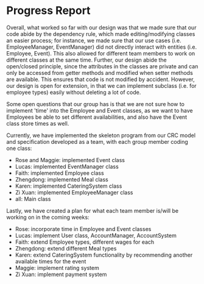 # Progress Report

Overall, what worked so far with our design was that we made sure that our code abide by the dependency rule, 
which made editing/modifying classes an easier process; for instance, we made sure that our use cases
(i.e. EmployeeManager, EventManager) did not directly interact with entities (i.e. Employee, Event). This also allowed 
for different team members to work on different classes at the same time. Further, our design abide the open/closed 
principle, since the attributes in the classes are private and can only be accessed from getter 
methods and modified when setter methods are available. This ensures that code is not modified by accident. However, our
design is open for extension, in that we can implement subclass (i.e. for employee types) easily without deleting a lot
of code. 


Some open questions that our group has is that we are not sure how to implement 'time' into the Employee and Event 
classes, as we want to have Employees be able to set different availabilities, and also have the Event class store 
times as well. 

Currently, we have implemented the skeleton program from our CRC model and specification developed as a team, with
each group member coding one class:
- Rose and Maggie: implemented Event class
- Lucas: implemented EventManager class 
- Faith: implemented Employee class 
- Zhengdong: implemented Meal class
- Karen: implemented CateringSystem class
- Zi Xuan: implemented EmployeeManager class
- all: Main class 


Lastly, we have created a plan for what each team member is/will be working on in the coming weeks:

- Rose: incorporate time in Employee and Event classes 
- Lucas: implement User class, AccountManager, AccountSystem
- Faith: extend Employee types, different wages for each
- Zhengdong: extend different Meal types
- Karen: extend CateringSystem functionality by recommending another available times for the event 
- Maggie: implement rating system
- Zi Xuan: implement payment system 